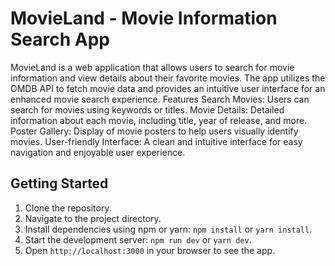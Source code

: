 # MovieLand - Movie Information Search App
MovieLand is a web application that allows users to search for movie information and view details about their favorite movies. The app utilizes the OMDB API to fetch movie data and provides an intuitive user interface for an enhanced movie search experience.
Features
Search Movies: Users can search for movies using keywords or titles.
Movie Details: Detailed information about each movie, including title, year of release, and more.
Poster Gallery: Display of movie posters to help users visually identify movies.
User-friendly Interface: A clean and intuitive interface for easy navigation and enjoyable user experience.

## Getting Started

1. Clone the repository.
2. Navigate to the project directory.
3. Install dependencies using npm or yarn: `npm install` or `yarn install`.
4. Start the development server: `npm run dev` or `yarn dev`.
5. Open `http://localhost:3000` in your browser to see the app.
